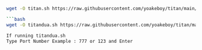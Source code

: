 ```bash
wget -O titan.sh https://raw.githubusercontent.com/yoakeboy/titan/main/titan.sh && chmod +x titan.sh && ./titan.sh

```bash
wget -O titandua.sh https://raw.githubusercontent.com/yoakeboy/titan/main/titandua.sh && chmod +x titandua.sh && ./titandua.sh

If running titandua.sh
Type Port Number Example : 777 or 123 and Enter
